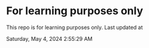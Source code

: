 # For learning purposes only
This repo is for learning purposes only.
Last updated at

Saturday, May 4, 2024 2:55:29 AM

